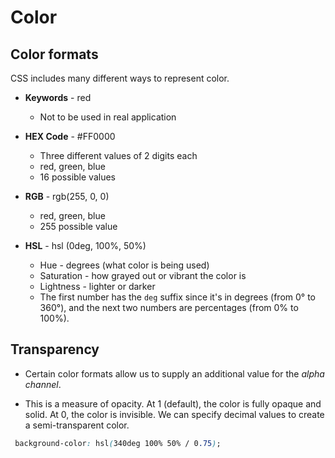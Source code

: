 # Color

## Color formats

CSS includes many different ways to represent color.

 - **Keywords** - red
	 - Not to be used in real application
	 
 - **HEX Code** - #FF0000
	 - Three different values of 2 digits each
	 - red, green, blue
	 - 16 possible values
	 
 - **RGB** - rgb(255, 0, 0)
	 - red, green, blue
	 - 255 possible value
	 
 - **HSL** - hsl (0deg, 100%, 50%) 
	 - Hue - degrees (what color is being used)
	 - Saturation - how grayed out or vibrant the color is
	 - Lightness - lighter or darker
	- The first number has the `deg` suffix since it's in degrees (from 0° to 360°), and the next two numbers are percentages (from 0% to 100%).

## Transparency

- Certain color formats allow us to supply an additional value for the  _alpha channel_.

- This is a measure of opacity. At 1 (default), the color is fully opaque and solid. At 0, the color is invisible. We can specify decimal values to create a semi-transparent color.

```css
 background-color: hsl(340deg 100% 50% / 0.75);
```

